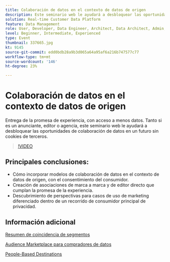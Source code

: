 ```yaml
---
title: Colaboración de datos en el contexto de datos de origen
description: Este seminario web le ayudará a desbloquear las oportunidades de colaboración de datos en un futuro sin cookies de terceros.
solution: Real-time Customer Data Platform
feature: Data Management
role: User, Developer, Data Engineer, Architect, Data Architect, Admin, Leader
level: Beginner, Intermediate, Experienced
type: Event
thumbnail: 337665.jpg
kt: 9145
source-git-commit: edd0bdb28a9b3d065a64a95af6a216b747577c77
workflow-type: tm+mt
source-wordcount: '146'
ht-degree: 23%

---
```


# Colaboración de datos en el contexto de datos de origen

Entrega de la promesa de experiencia, con acceso a menos datos. Tanto si es un anunciante, editor o agencia, este seminario web le ayudará a desbloquear las oportunidades de colaboración de datos en un futuro sin cookies de terceros.

>[!VIDEO](https://video.tv.adobe.com/v/337665/?quality=12&learn=on)

## Principales conclusiones:

* Cómo incorporar modelos de colaboración de datos en el contexto de datos de origen, con el consentimiento del consumidor.
* Creación de asociaciones de marca a marca y de editor directo que cumplan la promesa de la experiencia.
* Descubrimiento de perspectivas para casos de uso de marketing diferenciado dentro de un recorrido de consumidor principal de privacidad.

## Información adicional

[Resumen de coincidencia de segmentos](https://experienceleague.adobe.com/docs/experience-platform/segmentation/ui/segment-match.html?lang=en)

[Audience Marketplace para compradores de datos](https://experienceleague.adobe.com/docs/audience-manager/user-guide/features/audience-marketplace/audience-marketplace-for-data-buyers/marketplace-data-buyers.html?lang=en)

[People-Based Destinations](https://experienceleague.adobe.com/docs/audience-manager/user-guide/features/destinations/people-based/people-based-destinations-overview.html?lang=en)
